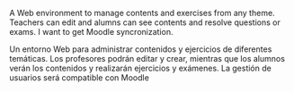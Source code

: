 A Web environment to manage contents and exercises from any theme. Teachers can edit and alumns can see contents and resolve questions or exams. I want to get Moodle syncronization.

Un entorno Web para administrar contenidos y ejercicios de diferentes temáticas. Los profesores podrán editar y crear, mientras que los alumnos verán los contenidos y realizarán ejercicios y exámenes. La gestión de usuarios será compatible con Moodle